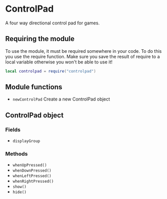 # ControlPad

A four way directional control pad for games.

## Requiring the module

To use the module, it must be required somewhere in your code. To do
this you use the require function. Make sure you save the result of
require to a local variable otherwise you won't be able to use it!

```lua
local controlpad = require("controlpad")
```
## Module functions

* `newControlPad` Create a new ControlPad object

## ControlPad object

### Fields

* `displayGroup`

### Methods

* `whenUpPressed()`
* `whenDownPressed()`
* `whenLeftPressed()`
* `whenRightPressed()`
* `show()`
* `hide()`

